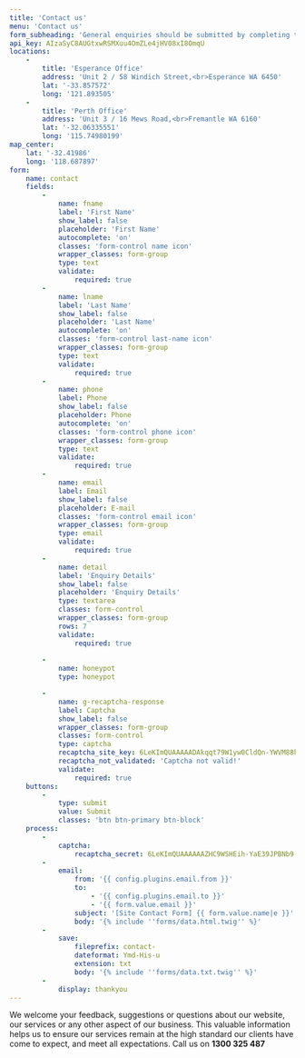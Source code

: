 ```yaml
---
title: 'Contact us'
menu: 'Contact us'
form_subheading: 'General enquiries should be submitted by completing the form below and clicking the submit button.'
api_key: AIzaSyC8AUGtxwRSMXuu4OmZLe4jHV08xI8OmqU
locations:
    -
        title: 'Esperance Office'
        address: 'Unit 2 / 58 Windich Street,<br>Esperance WA 6450'
        lat: '-33.857572'
        long: '121.893505'
    -
        title: 'Perth Office'
        address: 'Unit 3 / 16 Mews Road,<br>Fremantle WA 6160'
        lat: '-32.06335551'
        long: '115.74980199'
map_center:
    lat: '-32.41986'
    long: '118.687897'
form:
    name: contact
    fields:
        -
            name: fname
            label: 'First Name'
            show_label: false
            placeholder: 'First Name'
            autocomplete: 'on'
            classes: 'form-control name icon'
            wrapper_classes: form-group
            type: text
            validate:
                required: true
        -
            name: lname
            label: 'Last Name'
            show_label: false
            placeholder: 'Last Name'
            autocomplete: 'on'
            classes: 'form-control last-name icon'
            wrapper_classes: form-group
            type: text
            validate:
                required: true
        -
            name: phone
            label: Phone
            show_label: false
            placeholder: Phone
            autocomplete: 'on'
            classes: 'form-control phone icon'
            wrapper_classes: form-group
            type: text
            validate:
                required: true
        -
            name: email
            label: Email
            show_label: false
            placeholder: E-mail
            classes: 'form-control email icon'
            wrapper_classes: form-group
            type: email
            validate:
                required: true
        -
            name: detail
            label: 'Enquiry Details'
            show_label: false
            placeholder: 'Enquiry Details'
            type: textarea
            classes: form-control
            wrapper_classes: form-group
            rows: 7
            validate:
                required: true
                
        -   
            name: honeypot
            type: honeypot

        -
            name: g-recaptcha-response
            label: Captcha
            show_label: false
            wrapper_classes: form-group
            classes: form-control
            type: captcha
            recaptcha_site_key: 6LeKImQUAAAAADAkqqt79W1yw0CldQn-YWVM88kC
            recaptcha_not_validated: 'Captcha not valid!'
            validate:
                required: true
    buttons:
        -
            type: submit
            value: Submit
            classes: 'btn btn-primary btn-block'
    process:
        -
            captcha:
                recaptcha_secret: 6LeKImQUAAAAAAZHC9WSHEih-YaE39JPBNb9-YDp
        -
            email:
                from: '{{ config.plugins.email.from }}'
                to:
                    - '{{ config.plugins.email.to }}'
                    - '{{ form.value.email }}'
                subject: '[Site Contact Form] {{ form.value.name|e }}'
                body: '{% include ''forms/data.html.twig'' %}'
        -
            save:
                fileprefix: contact-
                dateformat: Ymd-His-u
                extension: txt
                body: '{% include ''forms/data.txt.twig'' %}'
        -
            display: thankyou
---
```


We welcome your feedback, suggestions or questions about our website, our services or any other aspect of our business. This valuable information helps us to ensure our services remain at the high standard our clients have come to expect, and meet all expectations. Call us on **1300 325 487**